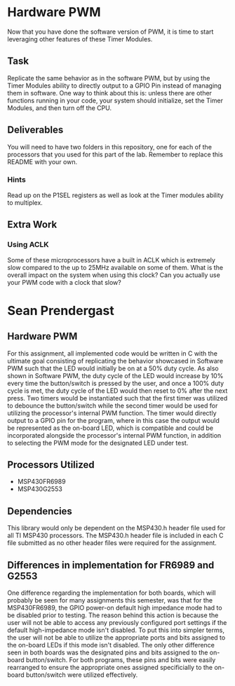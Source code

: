 # Hardware PWM
Now that you have done the software version of PWM, it is time to start leveraging other features of these Timer Modules.

## Task
Replicate the same behavior as in the software PWM, but by using the Timer Modules ability to directly output to a GPIO Pin instead of managing them in software. One way to think about this is: unless there are other functions running in your code, your system should initialize, set the Timer Modules, and then turn off the CPU.

## Deliverables
You will need to have two folders in this repository, one for each of the processors that you used for this part of the lab. Remember to replace this README with your own.

### Hints
Read up on the P1SEL registers as well as look at the Timer modules ability to multiplex.

## Extra Work
### Using ACLK
Some of these microprocessors have a built in ACLK which is extremely slow compared to the up to 25MHz available on some of them. What is the overall impact on the system when using this clock? Can you actually use your PWM code with a clock that slow?

# Sean Prendergast

## Hardware PWM

For this assignment, all implemented code would be written in C with the ultimate goal consisting of replicating the behavior showcased in Software PWM such that the LED would initially be on at a 50% duty cycle. As also shown in Software PWM, the duty cycle of the LED would increase by 10% every time the button/switch is pressed by the user, and once a 100% duty cycle is met, the duty cycle of the LED would then reset to 0% after the next press. Two timers would be instantiated such that the first timer was utilized to debounce the button/switch while the second timer would be used for utilizing the processor's internal PWM function. The timer would directly output to a GPIO pin for the program, where in this case the output would be represented as the on-board LED, which is compatible and could be incorporated alongside the processor's internal PWM function, in addition to selecting the PWM mode for the designated LED under test.
## Processors Utilized
* MSP430FR6989
* MSP430G2553

## Dependencies
This library would only be dependent on the MSP430.h header file used for all TI MSP430 processors. The MSP430.h header file is included in each C file submitted as no other header files were required for the assignment.

## Differences in implementation for FR6989 and G2553
One difference regarding the implementation for both boards, which will probably be seen for many assignments this semester, was that for the MSP430FR6989, the GPIO power-on default high impedance mode had to be disabled prior to testing. The reason behind this action is because the user will not be able to access any previously configured port settings if the default high-impedance mode isn't disabled. To put this into simpler terms, the user will not be able to utilize the appropriate ports and bits assigned to the on-board LEDs if this mode isn't disabled. The only other difference seen in both boards was the designated pins and bits assigned to the on-board button/switch. For both programs, these pins and bits were easily rearranged to ensure the appropriate ones assigned specificially to the on-board button/switch were utilized effectively.
